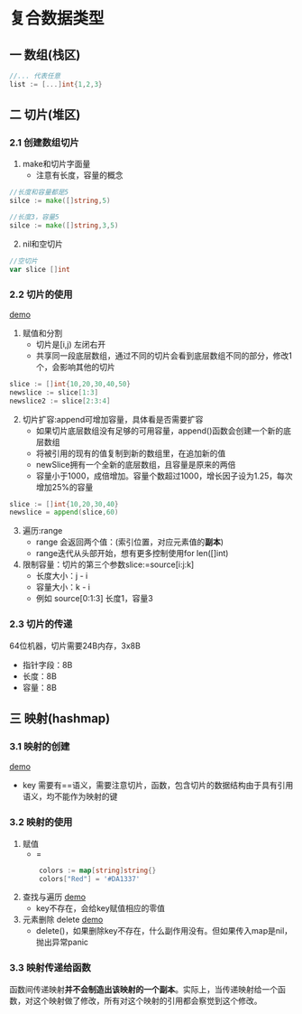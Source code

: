 # 复合数据类型
## 一 数组(栈区)
```go
//... 代表任意
list := [...]int{1,2,3}
```
## 二 切片(堆区)
### 2.1 创建数组切片
1. make和切片字面量
    - 注意有长度，容量的概念
```go
//长度和容量都是5
silce := make([]string,5)

//长度3，容量5
silce := make([]string,3,5)

```
2. nil和空切片
```go
//空切片
var slice []int

```

### 2.2 切片的使用
[demo](./Demo/slice.go)
1. 赋值和分割
    - 切片是[i,j) 左闭右开
    - 共享同一段底层数组，通过不同的切片会看到底层数组不同的部分，修改1个，会影响其他的切片
````go
slice := []int{10,20,30,40,50}
newslice := slice[1:3]
newslice2 := slice[2:3:4]
````
2. 切片扩容:append可增加容量，具体看是否需要扩容
    - 如果切片底层数组没有足够的可用容量，append()函数会创建一个新的底层数组
    - 将被引用的现有的值复制到新的数组里，在追加新的值
    - newSlice拥有一个全新的底层数组，且容量是原来的两倍
    - 容量小于1000，成倍增加。容量个数超过1000，增长因子设为1.25，每次增加25%的容量
```go
slice := []int{10,20,30,40}
newslice = append(slice,60)
```
3. 遍历:range
    - range 会返回两个值：(索引位置，对应元素值的**副本**)
    - range迭代从头部开始，想有更多控制使用for len([]int)
4. 限制容量：切片的第三个参数slice:=source[i:j:k]
    - 长度大小：j - i
    - 容量大小：k - i
    - 例如 source[0:1:3] 长度1，容量3
### 2.3 切片的传递
64位机器，切片需要24B内存，3x8B
- 指针字段：8B
- 长度：8B
- 容量：8B

## 三 映射(hashmap)
### 3.1 映射的创建
[demo](./Demo/map.go)
- key 需要有==语义，需要注意切片，函数，包含切片的数据结构由于具有引用语义，均不能作为映射的键

### 3.2 映射的使用
1. 赋值
    - =  
    ```go
        colors := map[string]string{}
        colors["Red"] = '#DA1337'
    ```
2. 查找与遍历
[demo](./Demo/map.go)
    - key不存在，会给key赋值相应的零值
3. 元素删除 delete
[demo](./Demo/map.go)
    -  delete()，如果删除key不存在，什么副作用没有。但如果传入map是nil，抛出异常panic

### 3.3 映射传递给函数
函数间传递映射**并不会制造出该映射的一个副本**。实际上，当传递映射给一个函数，对这个映射做了修改，所有对这个映射的引用都会察觉到这个修改。